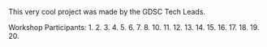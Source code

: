 This very cool project was made by the GDSC Tech Leads.

Workshop Participants:
  1.
  2.
  3.
  4.
  5.
  6.
  7.
  8.
  10.
  11.
  12.
  13.
  14.
  15.
  16.
  17.
  18.
  19.
  20.
